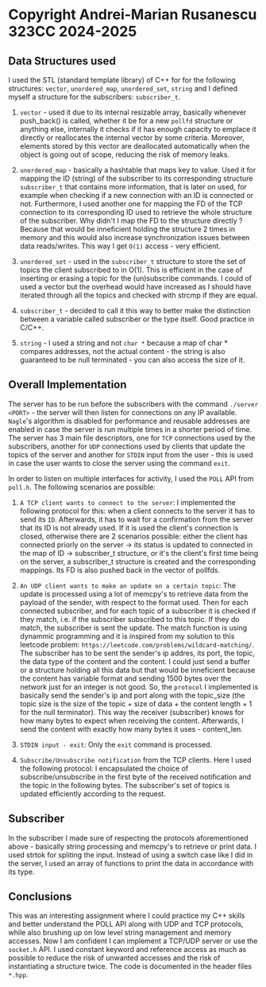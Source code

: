 # Copyright Andrei-Marian Rusanescu 323CC 2024-2025

## Data Structures used
I used the STL (standard template library) of C++ for for
the following structures: `vector`, `unordered_map`, `unordered_set`,
`string` and I defined myself a structure for the subscribers: `subscriber_t`.

1. `vector` - used it due to its internal resizable array,
basically whenever push_back() is called, whether it be for
a new `pollfd` structure or anything else, internally it
checks if it has enough capacity to emplace it directly
or reallocates the internal vector by some criteria. Moreover,
elements stored by this vector are deallocated automatically when
the object is going out of scope, reducing the risk of memory leaks.

2. `unordered_map` - basically a hashtable that maps key to value.
Used it for mapping the ID (string) of the subscriber to its
corresponding structure `subscriber_t` that contains more information,
that is later on used, for example when checking if a new connection
with an ID is connected or not. Furthermore, I used another one for
mapping the FD of the TCP connection to its corresponding ID used
to retrieve the whole structure of the subscriber. Why didn't I map the
FD to the structure directly ? Because that would be inneficient
holding the structure 2 times in memory and this would also increase
synchronization issues between data reads/writes.
This way I get `O(1)` access - very efficient.

3. `unordered_set` - used in the `subscriber_t` structure to store
the set of topics the client subscribed to in O(1). This is efficient
in the case of inserting or erasing a topic for the (un)subscribe
commands. I could of used a vector but the overhead would have increased
as I should have iterated through all the topics and checked with
strcmp if they are equal.

4. `subscriber_t` - decided to call it this way to better make the
distinction between a variable called subscriber or the type itself.
Good practice in C/C++.

5. `string` - I used a string and not `char *` because a map of char *
compares addresses, not the actual content - the string is also guaranteed
to be null terminated - you can also access the size of it.

## Overall Implementation
The server has to be run before the subscribers with the command
`./server <PORT>` - the server will then listen for connections
on any IP available. `Nagle`'s algorithm is disabled for performance
and reusable addresses are enabled in case the server is run multiple times
in a shorter period of time. The server has 3 main file descriptors, one
for `TCP` connections used by the subscribers, another for `UDP` connections
used by clients that update the topics of the server and another for
`STDIN` input from the user - this is used in case the user wants to
close the server using the command `exit`.

In order to listen on multiple interfaces for activity, I used the `POLL` API
from `poll.h`. The following scenarios are possible:

1. `A TCP client wants to connect to the server`:
I implemented the following protocol for this: when a client connects to
the server it has to send its `ID`. Afterwards, it has to wait for a 
confirmation from the server that its ID is not already used. If it is used
the client's connection is closed, otherwise there are 2 scenarios possible:
either the client has connected priorly on the server -> its status is
updated to connected in the map of ID -> subscriber_t structure, or it's the
client's first time being on the server, a subscriber_t structure is created
and the corresponding mappings. Its FD is also pushed back in the vector of
pollfds.

2. `An UDP client wants to make an update on a certain topic`:
The update is processed using a lot of memcpy's to retrieve data from the
payload of the sender, with respect to the format used. Then for each
connected subscriber, and for each topic of a subscriber it is checked if
they match, i.e. if the subscriber subscribed to this topic. If they do match,
the subscriber is sent the update. The match function is using dynammic
programming and it is inspired from my solution to this leetcode problem:
`https://leetcode.com/problems/wildcard-matching/`.
The subscriber has to be sent the sender's ip addres, its port, the topic, the
data type of the content and the content. I could just send a buffer or a 
structure holding all this data but that would be inneficient because the 
content has variable format and sending 1500 bytes over the network just for 
an integer is not good. So, the `protocol` I implemented is basically
send the sender's ip and port along with the topic_size (the topic size
is the size of the topic + size of data + the content length + 1 for the
null terminator). This way the receiver (subscriber) knows for how many
bytes to expect when receiving the content. Afterwards, I send the content
with exactly how many bytes it uses - content_len.

3. `STDIN input - exit`: Only the `exit` command is processed.

4. `Subscribe/Unsubscribe notification` from the TCP clients.
Here I used the following protocol: I encapsulated the choice of
subscribe/unsubscribe in the first byte of the received notification
and the topic in the following bytes. The subscriber's set of topics is updated
efficiently according to the request.

## Subscriber
In the subscriber I made sure of respecting the protocols aforementioned
above - basically string processing and memcpy's to retrieve or print data.
I used strtok for spliting the input.
Instead of using a switch case like I did in the server, I used an array of
functions to print the data in accordance with its type.

## Conclusions
This was an interesting assignment where I could practice my C++ skills
and better understand the POLL API along with UDP and TCP protocols, while
also brushing up on low level string management and memory accesses. Now
I am confident I can implement a TCP/UDP server or use the `socket.h` API.
I used constant keyword and reference access as much as possible to reduce
the risk of unwanted accesses and the risk of instantiating a structure twice.
The code is documented in the header files `*.hpp`.
